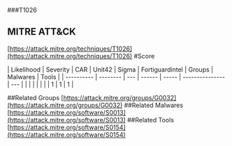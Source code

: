 ###T1026
## MITRE ATT&CK
[https://attack.mitre.org/techniques/T1026](https://attack.mitre.org/techniques/T1026)
#Score

| Likelihood | Severity | CAR | Unit42 | Sigma | Fortiguardintel | Groups | Malwares | Tools |
| ---------- | -------- | --- | ------ | ----- | --------------- | ---  |
 |   |   |   |   |   |   | 1 | 1 | 1 |

##Related Groups
[https://attack.mitre.org/groups/G0032](https://attack.mitre.org/groups/G0032)
[]()
##Related Malwares
[https://attack.mitre.org/software/S0013](https://attack.mitre.org/software/S0013)
[]()
##Related Tools
[https://attack.mitre.org/software/S0154](https://attack.mitre.org/software/S0154)
[]()
